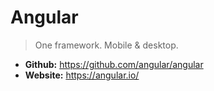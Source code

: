 # Angular
> One framework. Mobile & desktop.

* **Github:** https://github.com/angular/angular
* **Website:** https://angular.io/